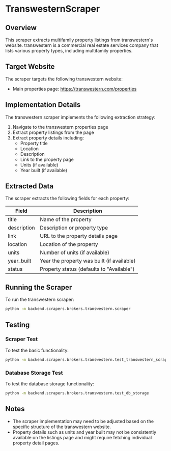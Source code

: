 # TranswesternScraper

## Overview

This scraper extracts multifamily property listings from transwestern's website. transwestern is a commercial real estate services company that lists various property types, including multifamily properties.

## Target Website

The scraper targets the following transwestern website:
- Main properties page: https://transwestern.com/properties

## Implementation Details

The transwestern scraper implements the following extraction strategy:

1. Navigate to the transwestern properties page
2. Extract property listings from the page
3. Extract property details including:
   - Property title
   - Location
   - Description
   - Link to the property page
   - Units (if available)
   - Year built (if available)

## Extracted Data

The scraper extracts the following fields for each property:

| Field | Description |
|-------|-------------|
| title | Name of the property |
| description | Description or property type |
| link | URL to the property details page |
| location | Location of the property |
| units | Number of units (if available) |
| year_built | Year the property was built (if available) |
| status | Property status (defaults to "Available") |

## Running the Scraper

To run the transwestern scraper:

```bash
python -m backend.scrapers.brokers.transwestern.scraper
```

## Testing

### Scraper Test

To test the basic functionality:

```bash
python -m backend.scrapers.brokers.transwestern.test_transwestern_scraper
```

### Database Storage Test

To test the database storage functionality:

```bash
python -m backend.scrapers.brokers.transwestern.test_db_storage
```

## Notes

- The scraper implementation may need to be adjusted based on the specific structure of the transwestern website.
- Property details such as units and year built may not be consistently available on the listings page and might require fetching individual property detail pages.
